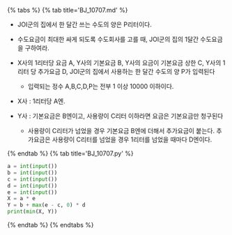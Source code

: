 {% tabs %}
{% tab title='BJ_10707.md' %}

* JOI군의 집에서 한 달간 쓰는 수도의 양은 P리터이다.
* 수도요금이 최대한 싸게 되도록 수도회사를 고를 때, JOI군의 집의 1달간 수도요금을 구하여라.
* X사의 1리터당 요금 A, Y사의 기본요금 B, Y사의 요금이 기본요금 상한 C, Y사의 1리터 당 추가요금 D, JOI군의 집에서 사용하는 한 달간 수도의 양 P가 입력된다
  * 입력되는 정수 A,B,C,D,P는 전부 1 이상 10000 이하이다.

* X사 : 1리터당 A엔.
* Y사 : 기본요금은 B엔이고, 사용량이 C리터 이하라면 요금은 기본요금만 청구된다
  * 사용량이 C리터가 넘었을 경우 기본요금 B엔에 더해서 추가요금이 붙는다. 추가요금은 사용량이 C리터를 넘었을 경우 1리터를 넘었을 때마다 D엔이다.

{% endtab %}
{% tab title='BJ_10707.py' %}

```py
a = int(input())
b = int(input())
c = int(input())
d = int(input())
e = int(input())
X = a * e
Y = b + max(e - c, 0) * d
print(min(X, Y))
```

{% endtab %}
{% endtabs %}